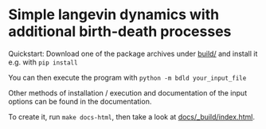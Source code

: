 # Simple langevin dynamics with additional birth-death processes

Quickstart:
Download one of the package archives under [build/](build/) and install it e.g. with `pip install`

You can then execute the program with `python -m bdld your_input_file`

Other methods of installation / execution and documentation of the input options can be found in the documentation.

To create it, run `make docs-html`, then take a look at [docs/_build/index.html](docs/_build/index.html).
